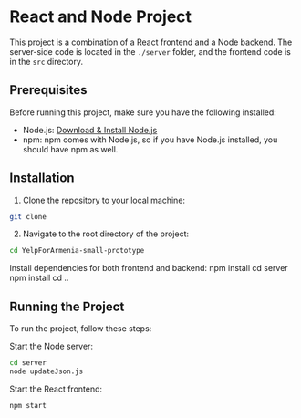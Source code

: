 # React and Node Project

This project is a combination of a React frontend and a Node backend. The server-side code is located in the `./server` folder, and the frontend code is in the `src` directory.

## Prerequisites

Before running this project, make sure you have the following installed:

- Node.js: [Download & Install Node.js](https://nodejs.org/en/download/)
- npm: npm comes with Node.js, so if you have Node.js installed, you should have npm as well.

## Installation

1. Clone the repository to your local machine:

```bash
git clone 
```

2. Navigate to the root directory of the project:

```bash
cd YelpForArmenia-small-prototype
```

Install dependencies for both frontend and backend:
npm install
cd server
npm install
cd ..

## Running the Project
To run the project, follow these steps:

Start the Node server:
```bash
cd server
node updateJson.js
```

Start the React frontend:
```bash
npm start
```

